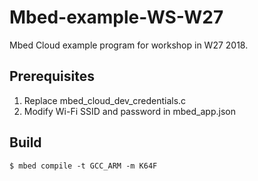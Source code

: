# Mbed-example-WS-W27
Mbed Cloud example program for workshop in W27 2018.

## Prerequisites

1. Replace mbed_cloud_dev_credentials.c
2. Modify Wi-Fi SSID and password in mbed_app.json

## Build

```$ mbed compile -t GCC_ARM -m K64F```
